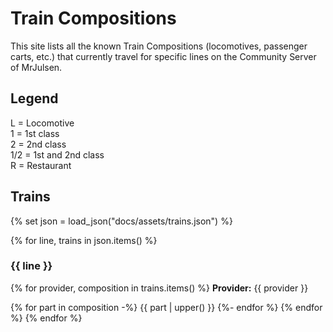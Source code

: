 # Train Compositions

This site lists all the known Train Compositions (locomotives, passenger carts, etc.) that currently travel for specific lines on the Community Server of MrJulsen.

## Legend

<span class="carriage locomotive">L</span> = Locomotive  
<span class="carriage">1</span> = 1st class  
<span class="carriage">2</span> = 2nd class  
<span class="carriage">1/2</span> = 1st and 2nd class  
<span class="carriage">R</span> = Restaurant

## Trains

{% set json = load_json("docs/assets/trains.json") %}

{% for line, trains in json.items() %}
### {{ line }}

{% for provider, composition in trains.items() %}
**Provider:** {{ provider }}

{% for part in composition -%}
<span class="carriage {% if part == 'l' %}locomotive{% endif %}" title="{{ set_title(part) }}">{{ part | upper() }}</span>
{%- endfor %}
{% endfor %}
{% endfor %}
